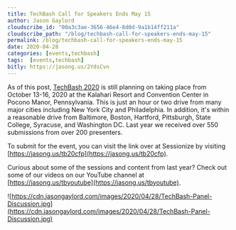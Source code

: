 ```yaml
---
title: TechBash Call for Speakers Ends May 15
author: Jason Gaylord
cloudscribe_id: "00a3c3ae-3656-46e4-8d0d-9a1b14ff211a"
cloudscribe_path: "/blog/techbash-call-for-speakers-ends-may-15"
permalink: /blog/techbash-call-for-speakers-ends-may-15
date: 2020-04-28
categories: [events,techbash]
tags:  [events,techbash]
bitly: https://jasong.us/2YdsCvn
---
```


As of this post, [TechBash 2020](http://jasong.us/tb) is still planning on taking place from October 13-16, 2020 at the Kalahari Resort and Convention Center in Pocono Manor, Pennsylvania. This is just an hour or two drive from many major cities including New York City and Philadelphia. In addition, it's within a reasonable drive from Baltimore, Boston, Hartford, Pittsburgh, State College, Syracuse, and Washington DC. Last year we received over 550 submissions from over 200 presenters. 

To submit for the event, you can visit the link over at Sessionize by visiting [https://jasong.us/tb20cfp](https://jasong.us/tb20cfp). 

Curious about some of the sessions and content from last year? Check out some of our videos on our YouTube channel at [https://jasong.us/tbyoutube](https://jasong.us/tbyoutube).

![https://cdn.jasongaylord.com/images/2020/04/28/TechBash-Panel-Discussion.jpg](https://cdn.jasongaylord.com/images/2020/04/28/TechBash-Panel-Discussion.jpg)